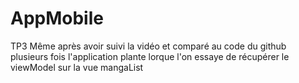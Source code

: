 # AppMobile
 
TP3
Même après avoir suivi la vidéo et comparé au code du github plusieurs fois l'application plante lorque l'on essaye de récupérer le viewModel sur la vue mangaList

